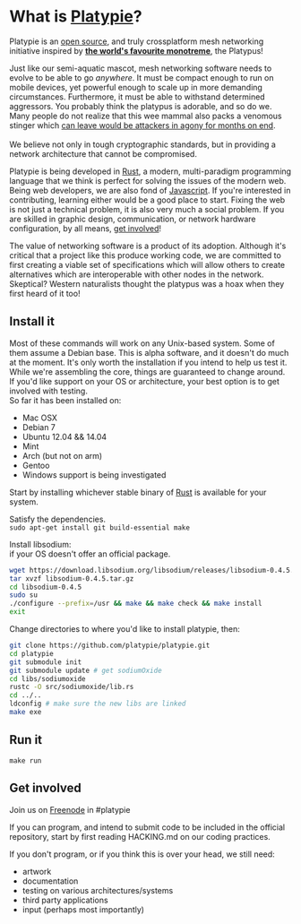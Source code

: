 # What is <a href="http://platypie.org">Platypie</a>?
Platypie is an [open source](https://github.com/platypie "our git"), and truly crossplatform mesh networking initiative inspired by **[the world's favourite monotreme](http://en.wikipedia.org/wiki/Platypus)**, the Platypus!  
  
Just like our semi-aquatic mascot, mesh networking software needs to evolve to be able to go *anywhere*. It must be compact enough to run on mobile devices, yet powerful enough to scale up in more 
demanding circumstances. Furthermore, it must be able to withstand determined aggressors. You probably think the platypus is adorable, and so do we. Many people do not realize that this wee mammal
also packs a venomous stinger which [can leave would be attackers in agony for months on end](http://en.wikipedia.org/wiki/Platypus_venom "platypus venom").  
<br>
We believe not only in tough cryptographic standards, but in providing a network architecture that cannot be compromised.  
  
Platypie is being developed in [Rust](http://www.rust-lang.org/ "Rust Lang"), a modern, multi-paradigm programming language that we think is perfect for solving the issues of the modern web. Being web developers, we are also fond of [Javascript](http://nodejs.org/ "nodejs"). If you're interested in contributing, learning either would be a good place to start. Fixing the web is not just a technical problem, it is also very much a social problem. If you are skilled in graphic design, communication, or network hardware configuration, by all means, [get involved](https://github.com/platypie/platypie#get-involved)!  
  
The value of networking software is a product of its adoption. Although it's critical that a project like this produce working code, we are committed to first creating a viable set of specifications which will allow others to create alternatives which are interoperable with other nodes in the network. Skeptical? Western naturalists thought the platypus was a hoax when they first heard of it too!  
  
## Install it  
  
Most of these commands will work on any Unix-based system. Some of them assume a Debian base. This is alpha software, and it doesn't do much at the moment. It's only worth the installation if you intend to help us test it. While we're assembling the core, things are guaranteed to change around.  
If you'd like support on your OS or architecture, your best option is to get involved with testing.  
So far it has been installed on:  
* Mac OSX
* Debian 7
* Ubuntu 12.04 && 14.04
* Mint
* Arch (but not on arm)
* Gentoo
* Windows support is being investigated

Start by installing whichever stable binary of [Rust](http://www.rust-lang.org/install.html) is available for your system.  
  
Satisfy the dependencies.  
`sudo apt-get install git build-essential make`  
  
Install libsodium:  
if your OS doesn't offer an official package.  

```bash
wget https://download.libsodium.org/libsodium/releases/libsodium-0.4.5.tar.gz
tar xvzf libsodium-0.4.5.tar.gz
cd libsodium-0.4.5
sudo su
./configure --prefix=/usr && make && make check && make install
exit
```
  
Change directories to where you'd like to install platypie, then:  
```bash
git clone https://github.com/platypie/platypie.git  
cd platypie
git submodule init
git submodule update # get sodiumOxide
cd libs/sodiumoxide
rustc -O src/sodiumoxide/lib.rs
cd ../..
ldconfig # make sure the new libs are linked
make exe
```
  
## Run it  
`make run`  
  
## Get involved  
Join us on [Freenode](http://webchat.freenode.net/?channels=%23platypie "freenode's webchat") in #platypie  
  
If you can program, and intend to submit code to be included in the official repository, start by first reading HACKING.md on our coding practices.  
  
If you don't program, or if you think this is over your head, we still need:  
* artwork
* documentation
* testing on various architectures/systems
* third party applications
* input (perhaps most importantly)
